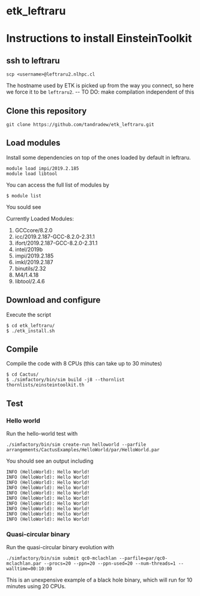 # etk_leftraru


# Instructions to install EinsteinToolkit

## ssh to leftraru

```
scp <username>@leftraru2.nlhpc.cl
```

The hostname used by ETK is picked up from the way you connect, so here we force it 
to be `leftraru2`. -- TO DO: make compilation independent of this


##  Clone this repository
```
git clone https://github.com/tandradew/etk_leftraru.git
```

## Load modules

Install some dependencies on top of the ones loaded by default in leftraru.

```
module load impi/2019.2.185
module load libtool
```

You can access the full list of modules by 
```
$ module list 
```
You sould see

Currently Loaded Modules:
1) GCCcore/8.2.0
2) icc/2019.2.187-GCC-8.2.0-2.31.1                      
3) ifort/2019.2.187-GCC-8.2.0-2.31.1   
4) intel/2019b    
5) impi/2019.2.185   
6) imkl/2019.2.187  
7) binutils/2.32   
8) M4/1.4.18
9) libtool/2.4.6
  
## Download and configure
Execute the script 
```
$ cd etk_leftraru/
$ ./etk_install.sh
```

## Compile
Compile the code with 8 CPUs (this can take up to 30 minutes)
```
$ cd Cactus/
$ ./simfactory/bin/sim build -j8 --thornlist thornlists/einsteintoolkit.th
```

## Test

### Hello world

Run the hello-world test with 

```
./simfactory/bin/sim create-run helloworld --parfile arrangements/CactusExamples/HelloWorld/par/HelloWorld.par
```

You should see an output including

```
INFO (HelloWorld): Hello World!
INFO (HelloWorld): Hello World!
INFO (HelloWorld): Hello World!
INFO (HelloWorld): Hello World!
INFO (HelloWorld): Hello World!
INFO (HelloWorld): Hello World!
INFO (HelloWorld): Hello World!
INFO (HelloWorld): Hello World!
INFO (HelloWorld): Hello World!
INFO (HelloWorld): Hello World!
```

### Quasi-circular binary

Run the quasi-circular binary evolution with 

```
./simfactory/bin/sim submit qc0-mclachlan --parfile=par/qc0-mclachlan.par --procs=20 --ppn=20 --ppn-used=20 --num-threads=1 --walltime=00:10:00
```

This is an unexpensive example of a black hole binary, which will run for 10 minutes using 20 CPUs. 